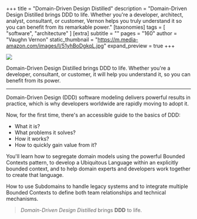 +++
title = "Domain-Driven Design Distilled"
description = "Domain-Driven Design Distilled brings DDD to life. Whether you're a developer, architect, analyst, consultant, or customer, Vernon helps you truly understand it so you can benefit from its remarkable power."
[taxonomies]
tags = [ "software", "architecture" ]
[extra]
subtitle = ""
pages = "160"
author = "Vaughn Vernon"
static_thumbnail = "https://m.media-amazon.com/images/I/51yhBoDgkqL.jpg"
expand_preview = true
+++

<a target="_blank"  href="https://www.amazon.de/-/en/Vaughn-Vernon/dp/0134434420/">
    <img border="0" src="https://m.media-amazon.com/images/I/51yhBoDgkqL.jpg" >
</a>

Domain-Driven Design Distilled brings DDD to life. Whether you're a developer, consultant, or customer, it will help 
you understand it, so you can benefit from its power.

<!-- more -->
---

Domain-Driven Design (DDD) software modeling delivers powerful results in practice, which is why
developers worldwide are rapidly moving to adopt it.

Now, for the first time, there's an accessible guide to the basics of DDD:

- What it is?
- What problems it solves?
- How it works?
- How to quickly gain value from it?

You'll learn how to segregate domain models using the powerful Bounded Contexts pattern, to develop a Ubiquitous
Language within an explicitly bounded context, and to help domain experts and developers work together to create that
language.

How to use Subdomains to handle legacy systems and to integrate multiple Bounded Contexts to define both team
relationships and technical mechanisms.

> *Domain-Driven Design Distilled* brings **DDD** to life. 